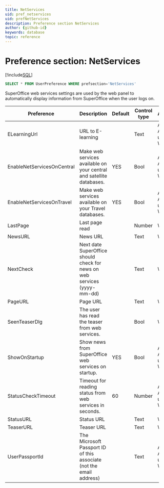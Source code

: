 ```yaml
---
title: NetServices
uid: pref_netservices
uid: prefNetServices
description: Preference section NetServices
author: {github-id}
keywords: database
topic: reference
---
```


# Preference section: NetServices

[!include[SQL](./includes/to-view-pref.md)]

```SQL
SELECT * FROM UserPreference WHERE prefsection='NetServices'
```

SuperOffice web services settings are used by the web panel to automatically display information from SuperOffice when the user logs on.

| Preference | Description | Default | Control type | Access |
|---|---|---|---|---|
| ELearningUrl | URL to E-learning | | Text | Admin, Admin users, Wizard |
| EnableNetServicesOnCentral | Make web services available on your central and satellite databases. | YES | Bool | Admin, Admin users, Wizard |
| EnableNetServicesOnTravel | Make web services available on your Travel databases. | YES | Bool | Admin, Admin users, Wizard |
| LastPage | Last page read | | Number | Wizard |
| NewsURL | News URL | | Text | Wizard |
| NextCheck | Next date SuperOffice should check for news on web services (yyyy-mm-dd) | | Text | Wizard |
| PageURL | Page URL | | Text | Wizard |
| SeenTeaserDlg | The user has read the teaser from web services. | | Bool | Wizard |
| ShowOnStartup | Show news from SuperOffice web services on startup. | YES | Bool | Admin, Admin users, Wizard |
| StatusCheckTimeout | Timeout for reading status from web services in seconds. | 60 | Number | Admin, Admin users, Wizard |
| StatusURL | Status URL | | Text | Wizard |
| TeaserURL | Teaser URL | | Text | Wizard |
| UserPassportId | The Microsoft Passport ID of this associate (not the email address) | | Text | Admin, Admin users, Wizard |
